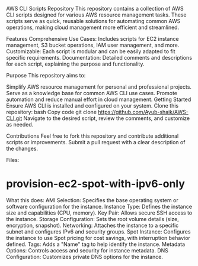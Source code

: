AWS CLI Scripts Repository
This repository contains a collection of AWS CLI scripts designed for various AWS resource management tasks. These scripts serve as quick, reusable solutions for automating common AWS operations, making cloud management more efficient and streamlined.

Features
Comprehensive Use Cases: Includes scripts for EC2 instance management, S3 bucket operations, IAM user management, and more.
Customizable: Each script is modular and can be easily adapted to fit specific requirements.
Documentation: Detailed comments and descriptions for each script, explaining the purpose and functionality.

Purpose
This repository aims to:

Simplify AWS resource management for personal and professional projects.
Serve as a knowledge base for common AWS CLI use cases.
Promote automation and reduce manual effort in cloud management.
Getting Started
Ensure AWS CLI is installed and configured on your system.
Clone this repository:
bash
Copy code
git clone https://github.com/Ayub-shaik/AWS-CLI.git
Navigate to the desired script, review the comments, and customize as needed.

Contributions
Feel free to fork this repository and contribute additional scripts or improvements. Submit a pull request with a clear description of the changes.


Files: 
# provision-ec2-spot-with-ipv6-only
What this does:
AMI Selection: Specifies the base operating system or software configuration for the instance.
Instance Type: Defines the instance size and capabilities (CPU, memory).
Key Pair: Allows secure SSH access to the instance.
Storage Configuration: Sets the root volume details (size, encryption, snapshot).
Networking: Attaches the instance to a specific subnet and configures IPv6 and security groups.
Spot Instance: Configures the instance to use Spot pricing for cost savings, with interruption behavior defined.
Tags: Adds a "Name" tag to help identify the instance.
Metadata Options: Controls access and security for instance metadata.
DNS Configuration: Customizes private DNS options for the instance.
